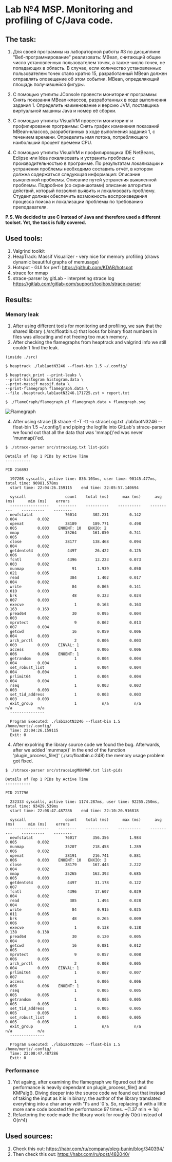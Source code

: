 # Lab №4 MSP. Monitoring and profiling of C/Java code.

## The task:

1. Для своей программы из лабораторной работы #3 по дисциплине "Веб-программирование" реализовать:
MBean, считающий общее число установленных пользователем точек, а также число точек, не попадающих в область. В случае, если количество установленных пользователем точек стало кратно 15, разработанный MBean должен отправлять оповещение об этом событии.
MBean, определяющий площадь получившейся фигуры.

2. С помощью утилиты JConsole провести мониторинг программы:
Снять показания MBean-классов, разработанных в ходе выполнения задания 1.
Определить наименование и версию JVM, поставщика виртуальной машины Java и номер её сборки.
3. С помощью утилиты VisualVM провести мониторинг и профилирование программы:
Снять график изменения показаний MBean-классов, разработанных в ходе выполнения задания 1, с течением времени.
Определить имя потока, потребляющего наибольший процент времени CPU.

4. С помощью утилиты VisualVM и профилировщика IDE NetBeans, Eclipse или Idea локализовать и устранить проблемы с производительностью в программе. По результатам локализации и устранения проблемы необходимо составить отчёт, в котором должна содержаться следующая информация:
Описание выявленной проблемы.
Описание путей устранения выявленной проблемы.
Подробное (со скриншотами) описание алгоритма действий, который позволил выявить и локализовать проблему.
Студент должен обеспечить возможность воспроизведения процесса поиска и локализации проблемы по требованию преподавателя.

**P.S. We decided to use C instead of Java and therefore used a different toolset. Yet, the task is fully covered.**

## Used tools: 

1. Valgrind toolkit
2. HeapTrack: Massif Visualizer - very nice for memory profiling (draws dynamic beautiful graphs of memusage)
3. Hotspot - GUI for perf: https://github.com/KDAB/hotspot 
4. strace for mmap
5. strace-parser by gitLab - interpreting strace log https://gitlab.com/gitlab-com/support/toolbox/strace-parser


## Results:

### Memory leak
1. After using different tools for monitoring and profiling, we saw that the shared library (./src/floatbin.c) that looks for binary float numbers in files was allocating and not freeing too much memory.
2. After checking the flamegraphs from heaptrack and valgrind info we still couldn't find the leak.

>
    (inside ./src)

    $ heaptrack ./lab1aotN3246 --float-bin 1.5 ~/.config/

    $ heaptrack_print --print-leaks \
    --print-histogram histogram.data \
    --print-massif massif.data \
    --print-flamegraph flamegraph.data \
    --file .heaptrack.lab1aotN3246.171725.zst > report.txt

    $ ./FlameGraph/flamegraph.pl flamegraph.data > flamegraph.svg

![Flamegraph](./src/logs/flamegraph.svg?raw=true "Flamegraph")

4. After using strace [$ strace -f -T -tt -o straceLog.txt ./lab1aotN3246 --float-bin 1.5 ~/.config/] and piping the logfile into GitLab's strace-parser we found out that all the data that was 'mmap()'ed was never 'munmap()'ed.
>
    $ ./strace-parser src/straceLog.txt list-pids

    Details of Top 1 PIDs by Active Time
    -----------

    PID 216893

      197208 syscalls, active time: 836.103ms, user time: 90145.477ms, total time: 90981.578ms
      start time: 22:04:26.159115    end time: 22:05:57.140694

      syscall                 count    total (ms)      max (ms)      avg (ms)      min (ms)    errors
      -----------------    --------    ----------    ----------    ----------    ----------    --------
      newfstatat              76014       302.231         0.142         0.004         0.002
      openat                  38189       189.771         0.498         0.005         0.003    ENOENT: 10   ENXIO: 2
      mmap                    35264       161.050         0.741         0.005         0.003
      close                   38177       138.468         0.094         0.004         0.002
      getdents64               4497        26.422         0.125         0.006         0.003
      fcntl                    4396        13.223         0.073         0.003         0.002
      munmap                     91         1.939         0.050         0.021         0.005
      read                      384         1.402         0.017         0.004         0.002
      write                      84         0.865         0.141         0.010         0.003
      brk                        48         0.323         0.024         0.007         0.003
      execve                      1         0.163         0.163         0.163         0.163
      pread64                    30         0.095         0.004         0.003         0.002
      mprotect                    9         0.062         0.013         0.007         0.004
      getcwd                     16         0.059         0.006         0.004         0.003
      arch_prctl                  2         0.006         0.003         0.003         0.003    EINVAL: 1
      access                      1         0.006         0.006         0.006         0.006    ENOENT: 1
      getrandom                   1         0.004         0.004         0.004         0.004
      set_robust_list             1         0.004         0.004         0.004         0.004
      prlimit64                   1         0.004         0.004         0.004         0.004
      rseq                        1         0.003         0.003         0.003         0.003
      set_tid_address             1         0.003         0.003         0.003         0.003
      exit_group                  1           n/a           n/a           n/a           n/a
      ---------------

      Program Executed: ./lab1aotN3246 --float-bin 1.5 /home/mertz/.config/
      Time: 22:04:26.159115
      Exit: 0

4. After expolring the library source code we found the bug. Afterwards, after we added 'munmap()' in the end of the function 'plugin_process_file()' (./src/floatbin.c:248) the memory usage problem got fixed.
>
    $ ./strace-parser src/straceLogMUNMAP.txt list-pids

    Details of Top 1 PIDs by Active Time
    -----------

    PID 217796

      232333 syscalls, active time: 1174.287ms, user time: 92255.250ms, total time: 93429.539ms
      start time: 22:08:47.487286    end time: 22:10:20.916818

      syscall                 count    total (ms)      max (ms)      avg (ms)      min (ms)    errors
      -----------------    --------    ----------    ----------    ----------    ----------    --------
      newfstatat              76017       356.356         1.984         0.005         0.002
      munmap                  35207       218.458         1.289         0.006         0.002
      openat                  38191       216.741         0.881         0.006         0.003    ENOENT: 10   ENXIO: 2
      close                   38179       167.443         2.222         0.004         0.002
      mmap                    35265       163.393         0.685         0.005         0.003
      getdents64               4497        31.178         0.122         0.007         0.003
      fcntl                    4396        17.607         0.029         0.004         0.002
      read                      385         1.494         0.028         0.004         0.002
      write                      84         0.915         0.025         0.011         0.005
      brk                        48         0.265         0.009         0.006         0.003
      execve                      1         0.138         0.138         0.138         0.138
      pread64                    30         0.120         0.005         0.004         0.003
      getcwd                     16         0.081         0.012         0.005         0.003
      mprotect                    9         0.057         0.008         0.006         0.005
      arch_prctl                  2         0.008         0.005         0.004         0.003    EINVAL: 1
      prlimit64                   1         0.007         0.007         0.007         0.007
      access                      1         0.006         0.006         0.006         0.006    ENOENT: 1
      rseq                        1         0.005         0.005         0.005         0.005
      getrandom                   1         0.005         0.005         0.005         0.005
      set_tid_address             1         0.005         0.005         0.005         0.005
      set_robust_list             1         0.005         0.005         0.005         0.005
      exit_group                  1           n/a           n/a           n/a           n/a
      ---------------

      Program Executed: ./lab1aotN3246 --float-bin 1.5 /home/mertz/.config/
      Time: 22:08:47.487286
      Exit: 0

### Performance 
1. Yet againg, after examining the flamegraph we figured out that the performance is heavily dependant on plugin_process_file() and KMPalg().
Diving deeper into the source code we found out that instead of taking the input as it is in binary, the author of the library translated everything into a char array with '1's and '0's.
So, replacing it with a little more sane code boosted the performance 97 times. ~(1.37 min -> 1s)
2. Refactoring the code made the library work for roughly O(n) instead of O(n^4)

## Used sources:

1. Check this out: https://habr.com/ru/company/oleg-bunin/blog/340394/
2. Then check this out: https://habr.com/ru/post/482040/

